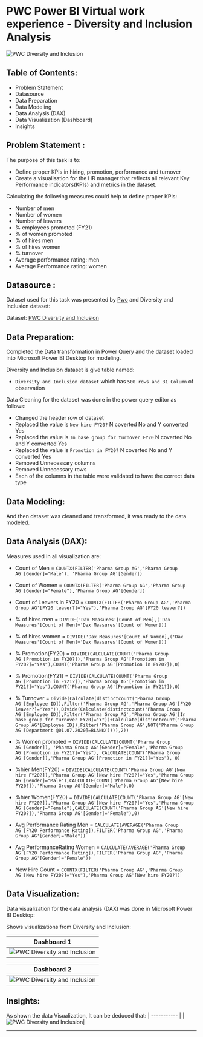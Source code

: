 # PWC Power BI Virtual work experience - Diversity and Inclusion Analysis
![PWC Diversity and Inclusion](https://github.com/rajat9070/DataScience_ML/blob/main/PWC%20Diversity%20and%20Inclusion/Homepage.JPG)

## Table of Contents:

- Problem Statement
- Datasource
- Data Preparation
- Data Modeling
- Data Analysis (DAX)
- Data Visualization (Dashboard)
- Insights

## Problem Statement :

The purpose of this task is to:

- Define proper KPIs in hiring, promotion, performance and turnover
- Create a visualisation for the HR manager that reflects all relevant Key Performance indicators(KPIs) and metrics in the dataset.

Calculating the following measures could help to define proper KPIs:

- Number of men
- Number of women
- Number of leavers
- % employees promoted (FY21)
- % of women promoted
- % of hires men
- % of hires women
- % turnover 
- Average performance rating: men
- Average Performance rating: women

## Datasource :

Dataset used for this task was presented by [Pwc](https://www.pwc.ch/en/careers-with-pwc/students/virtual-case-experience.html) and Diversity and Inclusion dataset:

Dataset: [PWC Diversity and Inclusion](https://github.com/rajat9070/DataScience_ML/blob/main/PWC%20Diversity%20and%20Inclusion/03%20Diversity-Inclusion-Dataset.xlsx)

## Data Preparation:

Completed the Data transformation in Power Query and the dataset loaded into Microsoft Power BI Desktop for modeling.

Diversity and Inclusion dataset is give table named:

- `Diversity and Inclusion dataset` which has `500 rows and 31 Column` of observation

Data Cleaning for the dataset was done in the power query editor as follows:
- Changed the header row of dataset
- Replaced  the value is `New hire FY20?` N coverted No and Y converted Yes
- Replaced  the value is `In base group for turnover FY20` N coverted No and Y converted Yes
- Replaced  the value is `Promotion in FY20?` N coverted No and Y converted Yes
- Removed Unnecessary columns 
- Removed Unnecessary rows
- Each of the columns in the table were validated to have the correct data type

## Data Modeling:
And then dataset was cleaned and transformed, it was ready to the data modeled.

## Data Analysis (DAX):

Measures used in  all visualization are:

- Count of Men = `COUNTX(FILTER('Pharma Group AG','Pharma Group AG'[Gender]="Male"), 'Pharma Group AG'[Gender])`

- Count of Women = `COUNTX(FILTER('Pharma Group AG','Pharma Group AG'[Gender]="Female"),'Pharma Group AG'[Gender])`

- Count of Leavers in FY20 = `COUNTX(FILTER('Pharma Group AG','Pharma Group AG'[FY20 leaver?]="Yes"),'Pharma Group AG'[FY20 leaver?])`

- % of hires men = `DIVIDE('Dax Measures'[Count of Men],('Dax Measures'[Count of Men]+'Dax Measures'[Count of Women]))`

- % of hires women = `DIVIDE('Dax Measures'[Count of Women],('Dax Measures'[Count of Men]+'Dax Measures'[Count of Women]))`

- % Promotion(FY20) = `DIVIDE(CALCULATE(COUNT('Pharma Group AG'[Promotion in FY20?]),'Pharma Group AG'[Promotion in FY20?]="Yes"),COUNT('Pharma Group AG'[Promotion in FY20?]),0)`

- % Promotion(FY21) = `DIVIDE(CALCULATE(COUNT('Pharma Group AG'[Promotion in FY21?]),'Pharma Group AG'[Promotion in FY21?]="Yes"),COUNT('Pharma Group AG'[Promotion in FY21?]),0)`

- % Turnover = `Divide(Calculate(distinctcount('Pharma Group AG'[Employee ID]),Filter('Pharma Group AG','Pharma Group AG'[FY20 leaver?]="Yes")),Divide(Calculate(distinctcount('Pharma Group AG'[Employee ID]),Filter('Pharma Group AG','Pharma Group AG'[In base group for turnover FY20]="Y"))+Calculate(distinctcount('Pharma Group AG'[Employee ID]),Filter('Pharma Group AG',NOT('Pharma Group AG'[Department @01.07.2020]=BLANK()))),2))`

- % Women promoted = `DIVIDE(CALCULATE(COUNT('Pharma Group AG'[Gender]), 'Pharma Group AG'[Gender]="Female",'Pharma Group AG'[Promotion in FY21?]="Yes"), CALCULATE(COUNT('Pharma Group AG'[Gender]),'Pharma Group AG'[Promotion in FY21?]="Yes"), 0)`

- %hier Men(FY20) = `DIVIDE(CALCULATE(COUNT('Pharma Group AG'[New hire FY20?]),'Pharma Group AG'[New hire FY20?]="Yes",'Pharma Group AG'[Gender]="Male"),CALCULATE(COUNT('Pharma Group AG'[New hire FY20?]),'Pharma Group AG'[Gender]="Male"),0)`

- %hier Women(FY20) = `DIVIDE(CALCULATE(COUNT('Pharma Group AG'[New hire FY20?]),'Pharma Group AG'[New hire FY20?]="Yes",'Pharma Group AG'[Gender]="Female"),CALCULATE(COUNT('Pharma Group AG'[New hire FY20?]),'Pharma Group AG'[Gender]="Female"),0)`

- Avg Performance Rating Men = `CALCULATE(AVERAGE('Pharma Group AG'[FY20 Performance Rating]),FILTER('Pharma Group AG','Pharma Group AG'[Gender]="Male"))`

- Avg PerformanceRating Women = `CALCULATE(AVERAGE('Pharma Group AG'[FY20 Performance Rating]),FILTER('Pharma Group AG','Pharma Group AG'[Gender]="Female"))`

- New Hire Count = `COUNTX(FILTER('Pharma Group AG','Pharma Group AG'[New hire FY20?]="Yes"),'Pharma Group AG'[New hire FY20?])`
  

## Data Visualization:

Data visualization for the data analysis (DAX) was done in Microsoft Power BI Desktop:

Shows visualizations from Diversity and Inclusion:

| Dashboard 1 |
| ----------- |
|![PWC Diversity and Inclusion](https://github.com/rajat9070/DataScience_ML/blob/main/PWC%20Diversity%20and%20Inclusion/Dashboard-1.JPG)|

| Dashboard 2 |
| ----------- |
| ![PWC Diversity and Inclusion](https://github.com/rajat9070/DataScience_ML/blob/main/PWC%20Diversity%20and%20Inclusion/Dashboard-2.JPG)|

## Insights:

As shown the data Visualization, It can be deduced that:
| ----------- |
| ![PWC Diversity and Inclusion](https://github.com/rajat9070/DataScience_ML/blob/main/PWC%20Diversity%20and%20Inclusion/Insights.JPG)|


---
